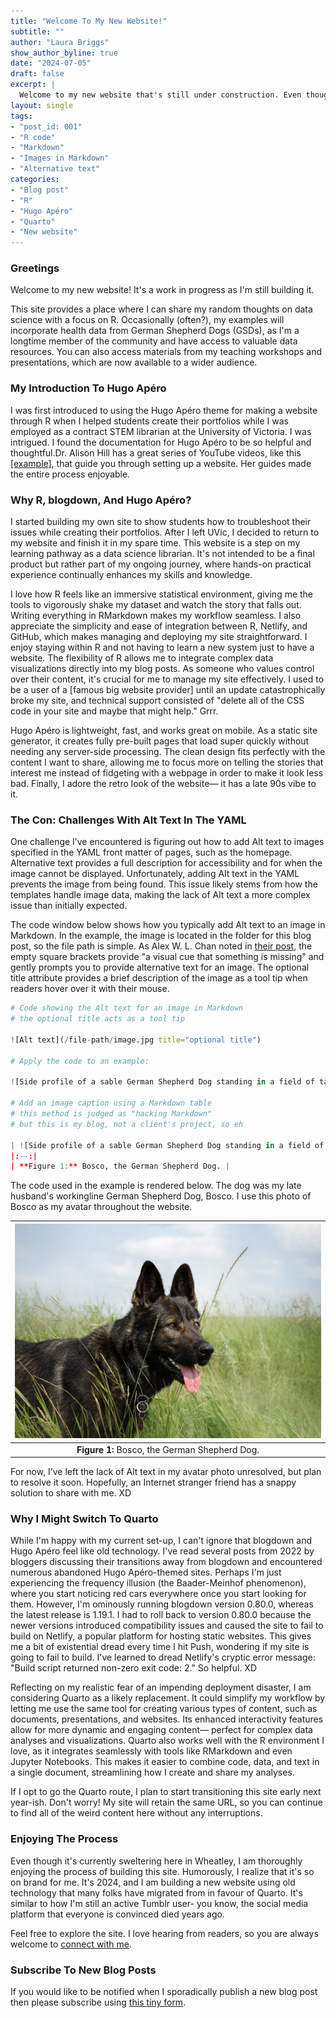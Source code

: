 ```yaml
---
title: "Welcome To My New Website!"
subtitle: ""
author: "Laura Briggs"
show_author_byline: true
date: "2024-07-05"
draft: false
excerpt: |
  Welcome to my new website that's still under construction. Even though it's 2024, the site is built using R, blogdown, and Hugo Apéro. Let me explain why this is totally on brand for me.
layout: single
tags:
- "post_id: 001"
- "R code"
- "Markdown"
- "Images in Markdown"
- "Alternative text"
categories:
- "Blog post"
- "R"
- "Hugo Apéro"
- "Quarto"
- "New website"
---
```


### Greetings

Welcome to my new website! It's a work in progress as I'm still building it.

This site provides a place where I can share my random thoughts on data science with a focus on R. Occasionally (often?), my examples will incorporate health data from German Shepherd Dogs (GSDs), as I'm a longtime member of the community and have access to valuable data resources. You can also access materials from my teaching workshops and presentations, which are now available to a wider audience.

### My Introduction To Hugo Apéro

I was first introduced to using the Hugo Apéro theme for making a website through R when I helped students create their portfolios while I was employed as a contract STEM librarian at the University of Victoria. I was intrigued. I found the documentation for Hugo Apéro to be so helpful and thoughtful.Dr. Alison Hill has a great series of YouTube videos, like this [[example]](https://youtu.be/RksaNh5Ywbo?si=8CVapkGBuTfkjrCn), that guide you through setting up a website. Her guides made the entire process enjoyable.

### Why R, blogdown, And Hugo Apéro?

I started building my own site to show students how to troubleshoot their issues while creating their portfolios. After I left UVic, I decided to return to my website and finish it in my spare time. This website is a step on my learning pathway as a data science librarian. It's not intended to be a final product but rather part of my ongoing journey, where hands-on practical experience continually enhances my skills and knowledge.

I love how R feels like an immersive statistical environment, giving me the tools to vigorously shake my dataset and watch the story that falls out. Writing everything in RMarkdown makes my workflow seamless. I also appreciate the simplicity and ease of integration between R, Netlify, and GitHub, which makes managing and deploying my site straightforward. I enjoy staying within R and not having to learn a new system just to have a website. The flexibility of R allows me to integrate complex data visualizations directly into my blog posts. As someone who values control over their content, it's crucial for me to manage my site effectively. I used to be a user of a [famous big website provider] until an update catastrophically broke my site, and technical support consisted of "delete all of the CSS code in your site and maybe that might help." Grrr.

Hugo Apéro is lightweight, fast, and works great on mobile. As a static site generator, it creates fully pre-built pages that load super quickly without needing any server-side processing. The clean design fits perfectly with the content I want to share, allowing me to focus more on telling the stories that interest me instead of fidgeting with a webpage in order to make it look less bad. Finally, I adore the retro look of the website— it has a late 90s vibe to it.

### The Con: Challenges With Alt Text In The YAML

One challenge I’ve encountered is figuring out how to add Alt text to images specified in the YAML front matter of pages, such as the homepage. Alternative text provides a full description for accessibility and for when the image cannot be displayed. Unfortunately, adding Alt text in the YAML prevents the image from being found. This issue likely stems from how the templates handle image data, making the lack of Alt text a more complex issue than initially expected.

The code window below shows how you typically add Alt text to an image in Markdown. In the example, the image is located in the folder for this blog post, so the file path is simple. As Alex W. L. Chan noted in [their post](https://alexwlchan.net/2021/markdown-image-syntax/), the empty square brackets provide "a visual cue that something is missing" and gently prompts you to provide alternative text for an image. The optional title attribute provides a brief description of the image as a tool tip when readers hover over it with their mouse.


``` r
# Code showing the Alt text for an image in Markdown
# the optional title acts as a tool tip

![Alt text](/file-path/image.jpg title="optional title")

# Apply the code to an example:

![Side profile of a sable German Shepherd Dog standing in a field of tall grass](bosco.jpg "Bosco, a sable German Shepherd Dog")

# Add an image caption using a Markdown table
# this method is judged as "hacking Markdown"
# but this is my blog, not a client's project, so eh

| ![Side profile of a sable German Shepherd Dog standing in a field of tall grass](bosco.jpg "Bosco, a sable German Shepherd Dog") |
|:--:|
| **Figure 1:** Bosco, the German Shepherd Dog. |
```

The code used in the example is rendered below. The dog was my late husband's workingline German Shepherd Dog, Bosco. I use this photo of Bosco as my avatar throughout the website.

| ![Side profile of a sable German Shepherd Dog standing in a field of tall grass](bosco.jpg "Bosco, a sable German Shepherd Dog") |
|:--:|
| **Figure 1:** Bosco, the German Shepherd Dog. |

For now, I’ve left the lack of Alt text in my avatar photo unresolved, but plan to resolve it soon. Hopefully, an Internet stranger friend has a snappy solution to share with me. XD

### Why I Might Switch To Quarto

While I'm happy with my current set-up, I can't ignore that blogdown and Hugo Apéro feel like old technology. I've read several posts from 2022 by bloggers discussing their transitions away from blogdown and encountered numerous abandoned Hugo Apéro-themed sites. Perhaps I'm just experiencing the frequency illusion (the Baader-Meinhof phenomenon), where you start noticing red cars everywhere once you start looking for them. However, I'm ominously running blogdown version 0.80.0, whereas the latest release is 1.19.1. I had to roll back to version 0.80.0 because the newer versions introduced compatibility issues and caused the site to fail to build on Netlify, a popular platform for hosting static websites. This gives me a bit of existential dread every time I hit Push, wondering if my site is going to fail to build. I've learned to dread Netlify's cryptic error message: "Build script returned non-zero exit code: 2." So helpful. XD

Reflecting on my realistic fear of an impending deployment disaster, I am considering Quarto as a likely replacement. It could simplify my workflow by letting me use the same tool for creating various types of content, such as documents, presentations, and websites. Its enhanced interactivity features allow for more dynamic and engaging content— perfect for complex data analyses and visualizations. Quarto also works well with the R environment I love, as it integrates seamlessly with tools like RMarkdown and even Jupyter Notebooks. This makes it easier to combine code, data, and text in a single document, streamlining how I create and share my analyses.

If I opt to go the Quarto route, I plan to start transitioning this site early next year-ish. Don't worry! My site will retain the same URL, so you can continue to find all of the weird content here without any interruptions.

### Enjoying The Process

Even though it's currently sweltering here in Wheatley, I am thoroughly enjoying the process of building this site. Humorously, I realize that it's so on brand for me. It's 2024, and I am building a new website using old technology that many folks have migrated from in favour of Quarto. It's similar to how I'm still an active Tumblr user- you know, the social media platform that everyone is convinced died years ago.

Feel free to explore the site. I love hearing from readers, so you are always welcome to [connect with me](/contact).

### Subscribe To New Blog Posts

If you would like to be notified when I sporadically publish a new blog post then please subscribe using [this tiny form](https://dashboard.mailerlite.com/forms/1012938/126123917064537119/share). 
